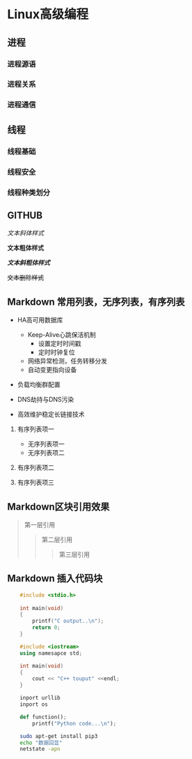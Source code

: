 


# Linux高级编程

## 进程
### 进程源语
### 进程关系
### 进程通信

## 线程
### 线程基础
### 线程安全
### 线程种类划分

## GITHUB


*文本斜体样式*

**文本粗体样式**

***文本斜粗体样式***

~~文本删除样式~~


## Markdown 常用列表，无序列表，有序列表

* HA高可用数据库
	* Keep-Alive心跳保活机制
		* 设置定时时间戳
		* 定时时钟复位
	* 网络异常检测，任务转移分发
	* 自动变更指向设备

* 负载均衡群配置

* DNS劫持与DNS污染

* 高效维护稳定长链接技术

1. 有序列表项一
	* 无序列表项一
	* 无序列表项二

2. 有序列表项二

3. 有序列表项三

## Markdown区块引用效果

> 第一层引用
>> 第二层引用
>>> 第三层引用

## Markdown 插入代码块

```c
	#include <stdio.h>
	
	int main(void)
	{
		printf("C output..\n");
		return 0;
	}

```
```cpp
	#include <iostream>
	using namesapce std;

	int main(void)
	{
		cout << "C++ touput" <<endl;
	}
```
```python
	inport urllib
	inport os

	def function();
		printf("Python code...\n");
```
```bash
	sudo apt-get install pip3
	echo "数据回显"
	netstate -apn
```

